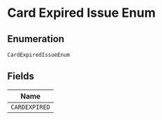 
# Card Expired Issue Enum

## Enumeration

`CardExpiredIssueEnum`

## Fields

| Name |
|  --- |
| `CARDEXPIRED` |

